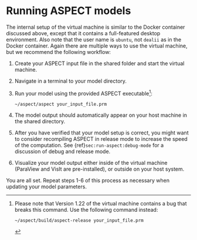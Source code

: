 # Running ASPECT models

The internal setup of the virtual machine is similar to the Docker container
discussed above, except that it contains a full-featured desktop environment.
Also note that the user name is `ubuntu`, not `dealii` as in the Docker
container. Again there are multiple ways to use the virtual machine, but we
recommend the following workflow:

1.  Create your ASPECT input file in the shared
    folder and start the virtual machine.

2.  Navigate in a terminal to your model directory.

3.  Run your model using the provided ASPECT
    executable[^footnote1]:

    ``` ksh
    ~/aspect/aspect your_input_file.prm
    ```

4.  The model output should automatically appear on your host machine in the
    shared directory.

5.  After you have verified that your model setup is correct, you might want
    to consider recompiling ASPECT in release
    mode to increase the speed of the computation. See {ref}`sec:run-aspect:debug-mode`
    for a discussion of debug and release mode.

6.  Visualize your model output either inside of the virtual machine (ParaView
    and VisIt are pre-installed), or outside on your host system.

You are all set. Repeat steps 1-6 of this process as necessary when updating
your model parameters.

[^footnote1]: Please note that Version 1.22 of the virtual machine contains a bug that breaks this command. Use the following command instead:

    ``` ksh
    ~/aspect/build/aspect-release your_input_file.prm
    ```